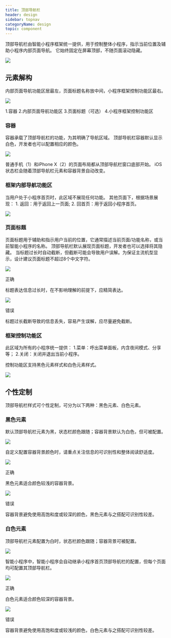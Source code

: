 ```yaml
---
title: 顶部导航栏
header: design
sidebar: topnav
categoryName: design
topic: component
---
```


顶部导航栏由智能小程序框架统一提供，用于控制整体小程序，指示当前位置及辅助小程序内部页面导航。
它始终固定在屏幕顶部，不随页面滚动隐藏。
<div class="m-doc-custom-examples">
	<div class="m-doc-custom-examples-error ">
		<img src="/img/design/component/topnav/1.png">
	</div>
</div>

## 元素解构
内部页面导航功能区居最左，页面标题名称放中间，小程序框架控制功能区最右。
<div class="m-doc-custom-examples">
	<div class="m-doc-custom-examples-error">
		<img src="/img/design/component/topnav/2.png"><p class="m-doc-custom-examples-text">1.容器
2.内部页面导航功能区
3.页面标题（可选）
4.小程序框架控制功能区</p>
	</div>
</div>

### 容器
容器承载了顶部导航栏的功能，为其明确了导航区域。
顶部导航栏容器默认显示白色，开发者也可以配置相应的颜色。
<div class="m-doc-custom-examples">
	<div class="m-doc-custom-examples-correct">
		<img src="/img/design/component/topnav/2-9.png"><p class="m-doc-custom-examples-text">普通手机（1）和iPhone X（2）的页面布局都从顶部导航栏窗口底部开始。
iOS状态栏会随着顶部导航栏元素和容器背景自动改变。</p>
	</div>
</div>

### 框架内部导航功能区
<div class="m-doc-custom-text-image">
 	<div>
 		<p>当用户处于小程序首页时，此区域不展现任何功能。
 			其他页面下，根据场景展现：
1. 返回：用于返回上一页面;
2. 回首页：用于返回小程序首页。
		</p>
 	</div>
 		<div><img src="/img/design/component/topnav/3.png">
		</div>
	</div>
</div>


### 页面标题
页面标题用于辅助和指示用户当前的位置，它通常描述当前页面/功能名称，或当前智能小程序的名称。
顶部导航栏默认展现页面标题，开发者也可以选择将其隐藏。
当标题过长时自动截断，但截断可能会导致用户误解。为保证主流机型显示，设计建议页面标题不超过8个中文字符。
<div class="m-doc-custom-examples">
	<div class="m-doc-custom-examples-correct">
		<img src="/img/design/component/topnav/4-1.png">
		<p class="m-doc-custom-examples-title">正确</p><p class="m-doc-custom-examples-text">标题表达信息过长时，在不影响理解的前提下，应精简表达。</p>
	</div>
	<div class="m-doc-custom-examples-error ">
		<img src="/img/design/component/topnav/4-2.png">
		<p class="m-doc-custom-examples-title">错误</p><p class="m-doc-custom-examples-text">标题过长截断导致的信息丢失，容易产生误解，应尽量避免截断。</p>
	</div>
</div>

### 框架控制功能区
<div class="m-doc-custom-text-image">
 	<div>
 		<p>此区域为所有的小程序统一提供：
1.菜单：呼出菜单面板，内含夜间模式、分享等；
2.关闭：关闭并退出当前小程序。

控制功能区支持黑色元素样式和白色元素样式。
		</p>
 	</div>
 	<div><img src="/img/design/component/topnav/5.png">
	</div>
</div>


## 个性定制
顶部导航栏样式可个性定制，可分为以下两种：黑色元素、白色元素。

### 黑色元素
默认顶部导航栏元素为黑，状态栏颜色跟随；容器背景默认为白色，但可被配置。
<div class="m-doc-custom-examples">
	<div class="m-doc-custom-examples-error ">
		<img src="/img/design/component/topnav/6.png">
	</div>
</div>

自定义配置容器背景颜色时，请重点关注信息的可识别性和整体阅读舒适度。
<div class="m-doc-custom-examples">
	<div class="m-doc-custom-examples-correct">
		<img src="/img/design/component/topnav/7-1.png">
		<p class="m-doc-custom-examples-title">正确</p><p class="m-doc-custom-examples-text">黑色元素适合颜色较浅的容器背景。</p>
	</div>
	<div class="m-doc-custom-examples-error ">
		<img src="/img/design/component/topnav/7-2.png">
		<p class="m-doc-custom-examples-title">错误</p><p class="m-doc-custom-examples-text">容器背景避免使用高饱和度或较深的颜色，黑色元素与之搭配可识别性较差。</p>
	</div>
</div>

### 白色元素
顶部导航栏元素配置为白时，状态栏颜色跟随；容器背景可被配置。
<div class="m-doc-custom-examples">
	<div class="m-doc-custom-examples-correct">
		<img src="/img/design/component/topnav/8.png">
	</div>
</div>

智能小程序中，智能小程序会自动继承小程序首页顶部导航栏的配置，但每个页面均可配置其顶部导航栏。
<div class="m-doc-custom-examples">
	<div class="m-doc-custom-examples-correct">
		<img src="/img/design/component/topnav/9-1.png">
		<p class="m-doc-custom-examples-title">正确</p><p class="m-doc-custom-examples-text">白色元素适合颜色较深的容器背景。</p>
	</div>
	<div class="m-doc-custom-examples-error ">
		<img src="/img/design/component/topnav/9-2.png">
		<p class="m-doc-custom-examples-title">错误</p><p class="m-doc-custom-examples-text">容器背景避免使用高饱和度或较浅的颜色，白色元素与之搭配可识别性较差。</p>
	</div>
</div>